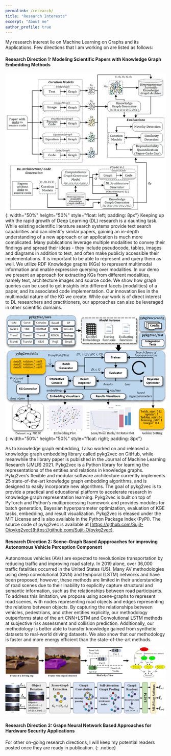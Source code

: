 ```yaml
---
permalink: /research/
title: "Research Interests"
excerpt: "About me"
author_profile: true
---
```


My research interest lie on Machine Learning on Graphs and its Applications. Few directions that I am working on are listed as follows:

#### Research Direction 1: Modeling Scientific Papers with Knowledge Graph Embedding Methods

![graph](/images/dcc.png){: width="50%" height="50%"  style="float: left; padding: 8px"}
Keeping up with the rapid growth of Deep Learning (DL) research is a daunting task. While existing scientific literature search systems provide text search capabilities and can identify similar papers, gaining an in-depth understanding of a new approach or an application is much more complicated. Many publications leverage multiple modalities to convey their findings and spread their ideas - they include pseudocode, tables, images and diagrams in addition to text, and often make publicly accessible their implementations. It is important to be able to represent and query them as well. We utilize RDF Knowledge graphs (KGs) to represent multimodal information and enable expressive querying over modalities. In our demo we present an approach for extracting KGs from different modalities, namely text, architecture images and source code. We show how graph queries can be used to get insights into different facets (modalities) of a paper, and its associated code implementation. Our innovation lies in the multimodal nature of the KG we create. While our work is of direct interest to DL researchers and practitioners, our approaches can also be leveraged in other scientific domains.


![graph](/images/pykg2vec.png){: width="50%" height="50%"  style="float: right; padding: 8px"}

As to knowledge graph embedding, I also worked on and released a knowledge graph embedding library called pykg2vec on GitHub, while meanwhile the library paper is published in the Journal of Machine Learning Research (JMLR) 2021. Pykg2vec is a Python library for learning the representations of the entities and relations in knowledge graphs. Pykg2vec’s flexible and modular software architecture currently implements 25 state-of-the-art knowledge graph embedding algorithms, and is designed to easily incorporate new algorithms. The goal of pykg2vec is to provide a practical and educational platform to accelerate research in knowledge graph representation learning. Pykg2vec is built on top of PyTorch and Python’s multiprocessing framework and provides modules for batch generation, Bayesian hyperparameter optimization, evaluation of KGE tasks, embedding, and result visualization. Pykg2vec is eleased under the MIT License and is also available in the Python Package Index (PyPI). The source code of pykg2vec is available at [https://github.com/Sujit-O/pykg2vec](https://github.com/Sujit-O/pykg2vec).

#### Research Direction 2: Scene-Graph Based Appproaches for improving Autonomous Vehicle Perception Component
  	
Autonomous vehicles (AVs) are expected to revolutionize transportation by reducing traffic and improving road safety. In 2019 alone, over 36,000 traffic fatalities occurred in the United States (US). Many AV methodologies using deep convolutional (CNN) and temporal (LSTM) networks and have been proposed; however, these methods are limited in their understanding of road scenes due to their inability to explicitly capture structural and semantic information, such as the relationships between road participants. To address this limitation, we propose using scene-graphs to represent road scenes, with nodes representing road objects and edges representing the relations between objects. By capturing the relationships between vehicles, pedestrians, and other entities explicitly, our methodology outperforms state of the art CNN+LSTM and Convolutional LSTM methods at subjective risk assessment and collision prediction. Additionally, our methodology is better able to transfer knowledge gained from synthetic datasets to real-world driving datasets. We also show that our methodology is faster and more energy efficient than the state-of-the-art methods.

![graph](/images/graph_extraction.png)
![graph](/images/av-graph-pipeline.jpg)


#### Research Direction 3: Grapn Neural Network Based Approaches for Hardware Security Applications

For other on-going research directions, I will keep my potential readers posted once they are ready in publication. 
{: .notice}